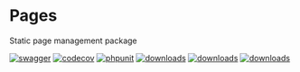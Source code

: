 # Pages

Static page management package

[![swagger](https://img.shields.io/badge/documentation-swagger-green)](https://escolalms.github.io/pages/)
[![codecov](https://codecov.io/gh/EscolaLMS/Files/branch/main/graph/badge.svg?token=NRAN4R8AGZ)](https://codecov.io/gh/EscolaLMS/pages)
[![phpunit](https://github.com/EscolaLMS/pages/actions/workflows/test.yml/badge.svg)](https://github.com/EscolaLMS/pages/actions/workflows/test.yml)
[![downloads](https://img.shields.io/packagist/dt/escolalms/pages)](https://packagist.org/packages/escolalms/pages)
[![downloads](https://img.shields.io/packagist/v/escolalms/pages)](https://packagist.org/packages/escolalms/pages)
[![downloads](https://img.shields.io/packagist/l/escolalms/pages)](https://packagist.org/packages/escolalms/pages)
